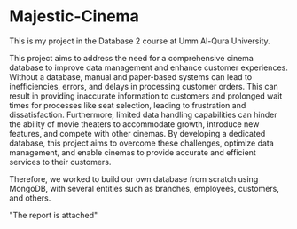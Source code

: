 # Majestic-Cinema

This is my project in the Database 2 course at Umm Al-Qura University.

This project aims to address the need for a comprehensive cinema database to improve data management and enhance customer experiences. Without a database, manual and paper-based systems can lead to inefficiencies, errors, and delays in processing customer orders. This can result in providing inaccurate information to customers and prolonged wait times for processes like seat selection, leading to frustration and dissatisfaction. Furthermore, limited data handling capabilities can hinder the ability of movie theaters to accommodate growth, introduce new features, and compete with other cinemas. By developing a dedicated database, this project aims to overcome these challenges, optimize data management, and enable cinemas to provide accurate and efficient services to their customers.

Therefore, we worked to build our own database from scratch using MongoDB, with several entities such as branches, employees, customers, and others.

"The report is attached"
